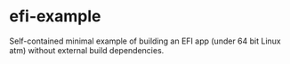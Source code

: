 efi-example
===========

Self-contained minimal example of building an EFI app (under 64 bit Linux atm) without external build dependencies.
